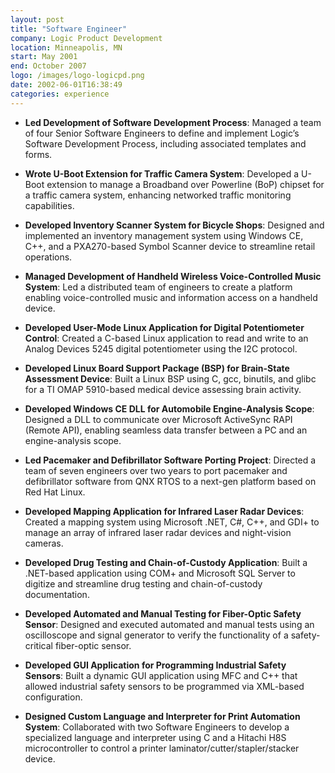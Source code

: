 ```yaml
---
layout: post
title: "Software Engineer"
company: Logic Product Development
location: Minneapolis, MN
start: May 2001
end: October 2007
logo: /images/logo-logicpd.png
date: 2002-06-01T16:38:49
categories: experience
---
```


- **Led Development of Software Development Process**: Managed a team of four Senior Software Engineers to define and implement Logic’s Software Development Process, including associated templates and forms.

- **Wrote U-Boot Extension for Traffic Camera System**: Developed a U-Boot extension to manage a Broadband over Powerline (BoP) chipset for a traffic camera system, enhancing networked traffic monitoring capabilities.

- **Developed Inventory Scanner System for Bicycle Shops**: Designed and implemented an inventory management system using Windows CE, C++, and a PXA270-based Symbol Scanner device to streamline retail operations.

- **Managed Development of Handheld Wireless Voice-Controlled Music System**: Led a distributed team of engineers to create a platform enabling voice-controlled music and information access on a handheld device.

- **Developed User-Mode Linux Application for Digital Potentiometer Control**: Created a C-based Linux application to read and write to an Analog Devices 5245 digital potentiometer using the I2C protocol.

- **Developed Linux Board Support Package (BSP) for Brain-State Assessment Device**: Built a Linux BSP using C, gcc, binutils, and glibc for a TI OMAP 5910-based medical device assessing brain activity.

- **Developed Windows CE DLL for Automobile Engine-Analysis Scope**: Designed a DLL to communicate over Microsoft ActiveSync RAPI (Remote API), enabling seamless data transfer between a PC and an engine-analysis scope.

- **Led Pacemaker and Defibrillator Software Porting Project**: Directed a team of seven engineers over two years to port pacemaker and defibrillator software from QNX RTOS to a next-gen platform based on Red Hat Linux.

- **Developed Mapping Application for Infrared Laser Radar Devices**: Created a mapping system using Microsoft .NET, C#, C++, and GDI+ to manage an array of infrared laser radar devices and night-vision cameras.

- **Developed Drug Testing and Chain-of-Custody Application**: Built a .NET-based application using COM+ and Microsoft SQL Server to digitize and streamline drug testing and chain-of-custody documentation.

- **Developed Automated and Manual Testing for Fiber-Optic Safety Sensor**: Designed and executed automated and manual tests using an oscilloscope and signal generator to verify the functionality of a safety-critical fiber-optic sensor.

- **Developed GUI Application for Programming Industrial Safety Sensors**: Built a dynamic GUI application using MFC and C++ that allowed industrial safety sensors to be programmed via XML-based configuration.

- **Designed Custom Language and Interpreter for Print Automation System**: Collaborated with two Software Engineers to develop a specialized language and interpreter using C and a Hitachi H8S microcontroller to control a printer laminator/cutter/stapler/stacker device.

